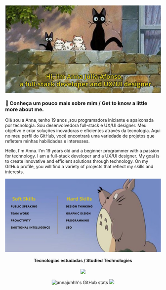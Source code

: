 <p align="left">
  <img align="center" src="imagem-github.jpg">
</p>

### 🌾 Conheça um pouco mais sobre mim / Get to know a little more about me.

Olá sou a Anna, tenho 19 anos ,sou programadora iniciante e apaixonada por tecnologia. Sou desenvolvedora full-stack e UX/UI designer. Meu objetivo é criar soluções inovadoras e eficientes através da tecnologia. Aqui no meu perfil do GitHub, você encontrará uma variedade de projetos que refletem minhas habilidades e interesses.

Hello, I'm Anna. I'm 19 years old and a beginner programmer with a passion for technology. I am a full-stack developer and a UX/UI designer. My goal is to create innovative and efficient solutions through technology. On my GitHub profile, you will find a variety of projects that reflect my skills and interests.

<p align="center">
  <img align="center" src="github2.jpg" alt="Imagem">
</p>

<h4 align="center">Tecnologias estudadas / Studied Technologies </h4>

<p align="center">
  <a href="https://skillicons.dev">
    <img src="https://skillicons.dev/icons?i=html,css,js,react,py,ruby,c,mysql," />
  </a>
</p>

<p align="center">
  <img src="https://github-readme-stats.vercel.app/api?username=annajuhhh&show_icons=false&theme=bear&count" alt="annajuhhh's GitHub stats">
  <img height = "200em" src="https://github-readme-stats.vercel.app/api/top-langs/?username=annajuhhh&show_icons=false&theme=bear&count_private=false"/>
</div>
</p>





